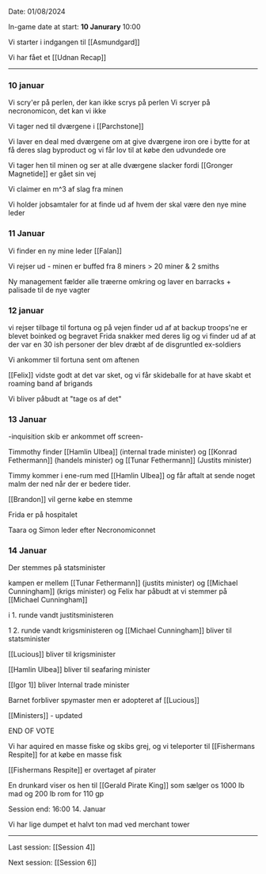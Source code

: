 Date: 01/08/2024

In-game date at start: **10 Janurary** 10:00

Vi starter i indgangen til [[Asmundgard]]

Vi har fået et [[Udnan Recap]]

---
### **10 januar**

Vi scry'er på perlen, der kan ikke scrys på perlen
Vi scryer på necronomicon, det kan vi ikke

Vi tager ned til dværgene i [[Parchstone]]

Vi laver en deal med dværgene om at give dværgene iron ore i bytte for at få deres slag byproduct og vi får lov til at købe den udvundede ore

Vi tager hen til minen og ser at alle dværgene slacker fordi [[Gronger Magnetide]] er gået sin vej

Vi claimer en m^3 af slag fra minen

Vi holder jobsamtaler for at finde ud af hvem der skal være den nye mine leder

### **11 Januar**

Vi finder en ny mine leder [[Falan]] 

Vi rejser ud - minen er buffed fra 8 miners > 20 miner & 2 smiths

Ny management fælder alle træerne omkring og laver en barracks + palisade til de nye vagter

### **12 januar**

vi rejser tilbage til fortuna og på vejen finder ud af at backup troops'ne er blevet boinked og begravet
Frida snakker med deres lig og vi finder ud af at der var en 30 ish personer der blev dræbt af de disgruntled ex-soldiers

Vi ankommer til fortuna sent om aftenen

[[Felix]] vidste godt at det var sket, og vi får skideballe for at have skabt et roaming band af brigands

Vi bliver påbudt at "tage os af det"

### **13 Januar**

-inquisition skib er ankommet off screen-

Timmothy finder [[Hamlin Ulbea]] (internal trade minister) og  [[Konrad Fethermann]] (handels minister) og [[Tunar Fethermann]] (Justits minister)

Timmy kommer i ene-rum med [[Hamlin Ulbea]] og får aftalt at sende noget malm der ned når der er bedere tider.

[[Brandon]] vil gerne købe en stemme

Frida er på hospitalet

Taara og Simon leder efter Necronomiconnet
### **14 Januar**

Der stemmes på statsminister

kampen er mellem [[Tunar Fethermann]] (justits minister) og [[Michael Cunningham]] (krigs minister)
og Felix har påbudt at vi stemmer på [[Michael Cunningham]]


i 1. runde vandt justitsministeren

1 2. runde vandt krigsministeren og [[Michael Cunningham]] bliver til statsminister

[[Lucious]] bliver til krigsminister

[[Hamlin Ulbea]] bliver til seafaring minister

[[Igor 1]] bliver Internal trade minister

Barnet forbliver spymaster men er adopteret af [[Lucious]]

[[Ministers]] - updated

END OF VOTE

Vi har aquired en masse fiske og skibs grej, og vi teleporter til [[Fishermans Respite]] for at købe en masse fisk

[[Fishermans Respite]] er overtaget af pirater 

En drunkard viser os hen til [[Gerald Pirate King]] som sælger os 1000 lb mad og 200 lb rom for 110 gp

Session end: 16:00 14. Januar

Vi har lige dumpet et halvt ton mad ved merchant tower 


* * *

Last session: [[Session 4]]

Next session: [[Session 6]]
